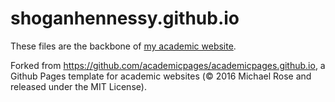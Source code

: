 # shoganhennessy.github.io
These files are the backbone of [my academic website](https://shoganhennessy.github.io).

Forked from https://github.com/academicpages/academicpages.github.io, a Github Pages template for academic websites (© 2016 Michael Rose and released under the MIT License).
